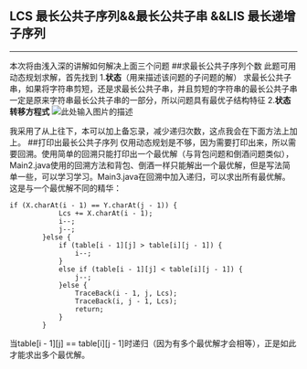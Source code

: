 ﻿## LCS 最长公共子序列&&最长公共子串 &&LIS 最长递增子序列 ##


----------
本次将由浅入深的讲解如何解决上面三个问题
##求最长公共子序列个数
此题可用动态规划求解，首先找到
1.**状态**（用来描述该问题的子问题的解）
求最长公共子串，如果将字符串剪短，还是求最长公共子串，并且剪短的字符串的最长公共子串一定是原来字符串最长公共子串的一部分，所以问题具有最优子结构特征
2.**状态转移方程式**
![此处输入图片的描述][1]


  [1]: http://hi.csdn.net/attachment/201108/17/0_1313577392SuoV.gif
我采用了从上往下，本可以加上备忘录，减少递归次数，这点我会在下面方法上加上。
##打印出最长公共子序列
仅用动态规划是不够，因为需要打印出来，所以需要回溯。使用简单的回溯只能打印出一个最优解（与背包问题和倒酒问题类似），Main2.java使用的回溯方法和背包、倒酒一样只能解出一个最优解，但是写法简单一些，可以学习学习。Main3.java在回溯中加入递归，可以求出所有最优解。
这是与一个最优解不同的精华：

    if (X.charAt(i - 1) == Y.charAt(j - 1)) {
				Lcs += X.charAt(i - 1);
				i--;
				j--;
			}else {
				if (table[i - 1][j] > table[i][j - 1]) {
					i--;
				}
				else if (table[i - 1][j] < table[i][j - 1]) {
					j--;
				}else {
					TraceBack(i - 1, j, Lcs);
					TraceBack(i, j - 1, Lcs);
					return;
				}
			}
当table[i - 1][j] == table[i][j - 1]时递归（因为有多个最优解才会相等），正是如此才能求出多个最优解。
